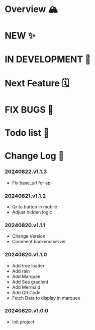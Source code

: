 # Overview 🏔️

# NEW ✨

# IN DEVELOPMENT  🚧

# Next Feature 🗓️

# FIX BUGS 🐞

# Todo list 📝

# Change Log  🔁

### 20240822.v1.1.3
- Fix base_url for api

### 20240821.v1.1.2
- Qr to button in mobile
- Adjust hidden logic
   

### 20240820.v1.1.1
- Change Version
- Comment backend server

### 20240820.v1.1.0
- Add tree loader 
- Add rain
- Add Marquee
- Add Sea gradient
- Add Mermaid
- Add QR Code
- Fetch Data to display in marquee

### 20240820.v1.0.0
- Init project

